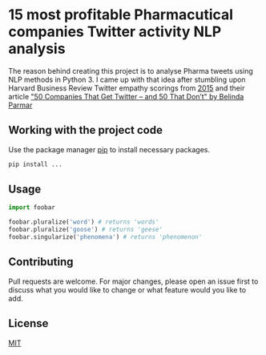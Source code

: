 # 15 most profitable Pharmacutical companies Twitter activity NLP analysis

The reason behind creating this project is to analyse Pharma tweets using NLP methods in Python 3. I came up with that idea after stumbling upon Harvard Business Review Twitter empathy scorings from [2015](https://twitter.com/harvardbiz/status/805712993384353792) and their article ["50 Companies That Get Twitter – and 50 That Don’t" by
Belinda Parmar](https://hbr.org/2015/04/the-best-and-worst-corporate-tweeters)

## Working with the project code

Use the package manager [pip](https://pip.pypa.io/en/stable/) to install necessary packages.

```bash
pip install ...
```

## Usage

```python
import foobar

foobar.pluralize('word') # returns 'words'
foobar.pluralize('goose') # returns 'geese'
foobar.singularize('phenomena') # returns 'phenomenon'
```

## Contributing
Pull requests are welcome. For major changes, please open an issue first to discuss what you would like to change or what feature would you like to add.

## License
[MIT](https://choosealicense.com/licenses/mit/)
